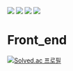 <img src="https://img.shields.io/badge/html5-E34F26?style=flat&logo=html5&logoColor=white"/> <img src="https://img.shields.io/badge/css3-1572B6?style=flat&logo=css3&logoColor=white"/> <img src="https://img.shields.io/badge/javascript-F7DF1E?style=flat&logo=javascript&logoColor=white"/> <img src="https://img.shields.io/badge/React-61DAFB?style=flat&logo=React&logoColor=white"/> 
 
# Front_end

[![Solved.ac
프로필](http://mazassumnida.wtf/api/v2/generate_badge?boj=임채륜)](https://solved.ac/{https://github.com/PBEM22})
